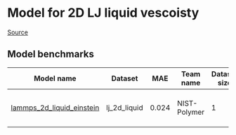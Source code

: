 # Model for 2D LJ liquid vescoisty

[Source](https://github.com/lammps/lammps/tree/develop/examples/VISCOSITY)

<h2>Model benchmarks</h2>
<table style="width:100%" id="j_table">
 <thead>
  <tr>
<th>Model name</th>
    <th>Dataset</th>
   <!-- <th>Method</th>-->
    <th>MAE</th>
    <th>Team name</th>
    <th>Dataset size</th>
    <th>Date submitted</th>
    <th>Notes</th>
  </tr>
 </thead>
<!--table_content--><tr><td><a href="https://github.com/usnistgov/jarvis_leaderboard/tree/main/jarvis_leaderboard/benchmarks/lammps_2d_liquid_einstein" target="_blank">lammps_2d_liquid_einstein</a></td><td>lj_2d_liquid</td><td>0.024</td><td>NIST-Polymer</td><td>1</td><td>01-14-2023</td><td><a href="https://github.com/usnistgov/jarvis_leaderboard/tree/main/jarvis_leaderboard/benchmarks/lammps_2d_liquid_einstein/FF-SinglePropertyPrediction-viscosity-lj_2d_liquid-test-mae.csv.zip" target="_blank">CSV</a>, <a href="https://github.com/usnistgov/jarvis_leaderboard/tree/main/jarvis_leaderboard/dataset/FF/SinglePropertyPrediction/lj_2d_liquid_viscosity.json.zip" target="_blank">JSON</a>, <a href="https://github.com/usnistgov/jarvis_leaderboard/tree/main/jarvis_leaderboard/benchmarks/lammps_2d_liquid_einstein/run.sh " target="_blank">run.sh</a>, <a href="https://github.com/usnistgov/jarvis_leaderboard/tree/main/jarvis_leaderboard/benchmarks/lammps_2d_liquid_einstein/metadata.json " target="_blank">Info</a></td></tr><!--table_content-->
</table>
